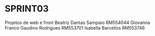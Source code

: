 # SPRINT03
Projetos de web e front
Beatriz Dantas Sampaio RM554044
Giovanna Franco Gaudino Rodrigues RM553701
Isabella Barcellos RM553746
